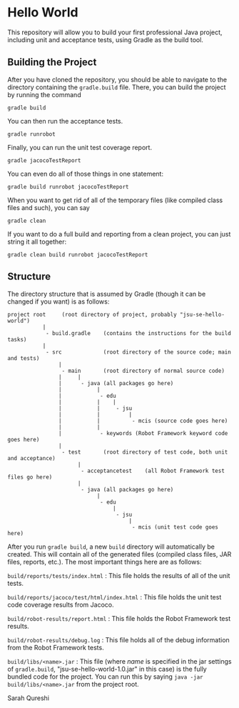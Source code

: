 # Hello World
This repository will allow you to build your first professional Java
project, including unit and acceptance tests, using Gradle as the
build tool.

## Building the Project
After you have cloned the repository, you should be able to navigate
to the directory containing the `gradle.build` file. There, you can
build the project by running the command

`gradle build`

You can then run the acceptance tests. 

`gradle runrobot`

Finally, you can run the unit test coverage report.

`gradle jacocoTestReport`

You can even do all of those things in one statement:

`gradle build runrobot jacocoTestReport`

When you want to get rid of all of the temporary files (like compiled class files and such), you can say

`gradle clean`

If you want to do a full build and reporting from a clean project, you can just string it all together:

`gradle clean build runrobot jacocoTestReport`


## Structure
The directory structure that is assumed by Gradle (though it can be changed if you want) is as follows:

    project root     (root directory of project, probably "jsu-se-hello-world")
               |
                - build.gradle    (contains the instructions for the build tasks)
               |
                - src             (root directory of the source code; main and tests)
                    |
                     - main       (root directory of normal source code)
                    |     |
                    |      - java (all packages go here)
                    |           |
                    |            - edu    
                    |           |    |
                    |           |     - jsu
                    |           |         |
                    |           |          - mcis (source code goes here)
                    |           |
                    |            - keywords (Robot Framework keyword code goes here)
                    |
                     - test       (root directory of test code, both unit and acceptance)
                          |
                           - acceptancetest    (all Robot Framework test files go here)
                          |
                           - java (all packages go here)
                                |
                                 - edu    
                                     |
                                      - jsu
                                          |
                                           - mcis (unit test code goes here)

After you run `gradle build`, a new `build` directory will automatically be created. This will contain all of the generated files (compiled class files, JAR files, reports, etc.). The most important things here are as follows:

`build/reports/tests/index.html`
: This file holds the results of all of the unit tests.

`build/reports/jacoco/test/html/index.html`
: This file holds the unit test code coverage results from Jacoco.

`build/robot-results/report.html`
: This file holds the Robot Framework test results.

`build/robot-results/debug.log`
: This file holds all of the debug information from the Robot Framework tests.

`build/libs/<name>.jar`
: This file (where *name* is specified in the jar settings of `gradle.build`, "jsu-se-hello-world-1.0.jar" in this case) is the fully bundled code for the project. You can run this by saying
  `java -jar build/libs/<name>.jar`
  from the project root.

Sarah Qureshi




